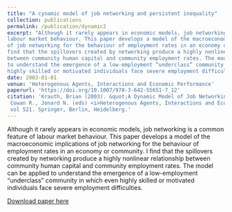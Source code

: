 ```yaml
---
title: "A cynamic model of job networking and persistent inequality"
collection: publications
permalink: /publication/dynamic2
excerpt: "Although it rarely appears in economic models, job networking is a common feature of
labour market behaviour. This paper develops a model of the macroeconomic implications
of job networking for the behaviour of employment rates in an economy or community. I
find that the spillovers created by networking produce a highly nonlinear relationship
between community human capital and community employment rates. The model can be applied
to understand the emergence of a low-employment “underclass” community in which even
highly skilled or motivated individuals face severe employment difficulties."
date: 2003-01-01
venue: 'Heterogenous Agents, Interactions and Economic Performance'
paperurl: 'https://doi.org/10.1007/978-3-642-55651-7_12'
citation: 'Krauth, Brian (2003). &quot;A Dynamic Model of Job Networking and Persistent Inequality.&quot; In 
 Cowan R., Jonard N. (eds) <i>Heterogenous Agents, Interactions and Economic Performance, Lecture Notes in Economics and Mathematical Systems</i>, 
 vol 521. Springer, Berlin, Heidelberg.'
---
```

Although it rarely appears in economic models, job networking is a common feature of
labour market behaviour. This paper develops a model of the macroeconomic implications
of job networking for the behaviour of employment rates in an economy or community. I
find that the spillovers created by networking produce a highly nonlinear relationship
between community human capital and community employment rates. The model can be applied
to understand the emergence of a low-employment “underclass” community in which even
highly skilled or motivated individuals face severe employment difficulties.

[Download paper here](http://academicpages.github.io/files/paper1.pdf)

